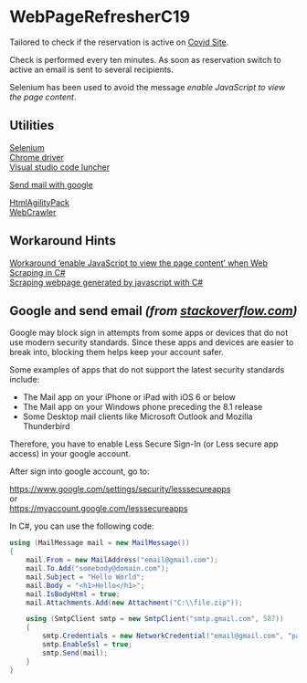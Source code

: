 # WebPageRefresherC19

Tailored to check if the reservation is active on [Covid Site](https://prenotavaccino.sanita.toscana.it/#/home).

Check is performed every ten minutes. As soon as reservation switch to active an email is sent to several recipients.

Selenium has been used to avoid the message _enable JavaScript to view the page content_.



## Utilities
[Selenium](https://www.javatpoint.com/selenium-csharp)  
[Chrome driver](https://chromedriver.chromium.org/downloads)  
[Visual studio code luncher](https://stackoverflow.com/questions/61937342/launch-visual-studio-code-programmatically)  

[Send mail with google](https://stackoverflow.com/questions/18503333/the-smtp-server-requires-a-secure-connection-or-the-client-was-not-authenticated)  

[HtmlAgilityPack](https://dotnetfiddle.net/51mdl7)  
[WebCrawler](https://github.com/abdulateef/webcrawling/blob/master/CrawlerDemo/Program.cs)  



## Workaround Hints

[Workaround ‘enable JavaScript to view the page content’ when Web Scraping in C#](https://medium.com/@jaethedeveloper/workaround-enable-javascript-to-view-the-page-content-when-web-scraping-in-c-2b30b35f625b)  
[Scraping webpage generated by javascript with C#](https://stackoverflow.com/questions/24288726/scraping-webpage-generated-by-javascript-with-c-sharp)



## Google and send email _(from [stackoverflow.com](https://stackoverflow.com/questions/18503333/the-smtp-server-requires-a-secure-connection-or-the-client-was-not-authenticated))_

Google may block sign in attempts from some apps or devices that do not use modern security standards. Since these apps and devices are easier to break into, blocking them helps keep your account safer.

Some examples of apps that do not support the latest security standards include:
- The Mail app on your iPhone or iPad with iOS 6 or below
- The Mail app on your Windows phone preceding the 8.1 release
- Some Desktop mail clients like Microsoft Outlook and Mozilla Thunderbird

Therefore, you have to enable Less Secure Sign-In (or Less secure app access) in your google account.

After sign into google account, go to:

https://www.google.com/settings/security/lesssecureapps  
or  
https://myaccount.google.com/lesssecureapps  

In C#, you can use the following code:

```csharp
using (MailMessage mail = new MailMessage())
{
    mail.From = new MailAddress("email@gmail.com");
    mail.To.Add("somebody@domain.com");
    mail.Subject = "Hello World";
    mail.Body = "<h1>Hello</h1>";
    mail.IsBodyHtml = true;
    mail.Attachments.Add(new Attachment("C:\\file.zip"));

    using (SmtpClient smtp = new SmtpClient("smtp.gmail.com", 587))
    {
        smtp.Credentials = new NetworkCredential("email@gmail.com", "password");
        smtp.EnableSsl = true;
        smtp.Send(mail);
    }
}
```
